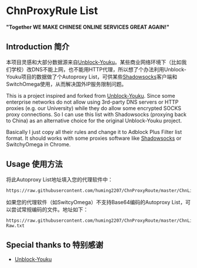 # ChnProxyRule List

**"Together WE MAKE CHINESE ONLINE SERVICES GREAT AGAIN!"**

## Introduction 简介

本项目灵感和大部分数据源来自[Unblock-Youku](https://github.com/uku/Unblock-Youku/blob/master/shared/urls.js)。某些商业网络环境下（比如我们学校）改DNS不能上网，也不能用HTTP代理，所以想了个办法利用Unblock-Youku项目的数据做了个Autoproxy List，可供某些[Shadowsocks](https://github.com/shadowsocks)客户端和SwitchOmega使用，从而解决国外IP服务限制问题。

This is a project inspired and forked from [Unblock-Youku](https://github.com/uku/Unblock-Youku/blob/master/shared/urls.js). Since some enterprise networks do not allow using 3rd-party DNS servers or HTTP proxies (e.g. our University) while they do allow some encrypted SOCKS proxy connections. So I can use this list with Shadowsocks (proxying back to China) as an alternative choice for the original Unblock-Youku project.

Basically I just copy all their rules and change it to Adblock Plus Filter list format. It should works with some proxies software like [Shadowsocks](https://github.com/shadowsocks) or SwitchyOmega in Chrome.

## Usage 使用方法

将此Autoproxy List地址填入您的代理软件中：

```
https://raw.githubusercontent.com/huming2207/ChnProxyRoute/master/ChnList.txt
```

如果您的代理软件（如SwitcyOmega）不支持Base64编码的Autoproxy List，可以尝试常规编码的文件。地址如下：

```
https://raw.githubusercontent.com/huming2207/ChnProxyRoute/master/ChnList-Raw.txt
```

## Special thanks to 特别感谢

- [Unblock-Youku](https://github.com/uku/Unblock-Youku)

